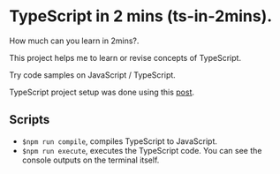 # TypeScript in 2 mins (ts-in-2mins).
How much can you learn in 2mins?.

This project helps me to learn or revise concepts of TypeScript. 

Try code samples on JavaScript / TypeScript.

TypeScript project setup was done using this [post](https://www.digitalocean.com/community/tutorials/typescript-new-project).

## Scripts
* `$npm run compile`, compiles TypeScript to JavaScript.
* `$npm run execute`, executes the TypeScript code. You can see the console outputs on the terminal itself.
